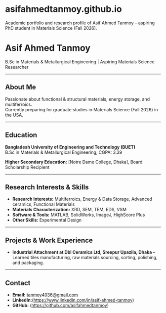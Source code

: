 # asifahmedtanmoy.github.io
Academic portfolio and research profile of Asif Ahmed Tanmoy – aspiring PhD student in Materials Science (Fall 2026).
# Asif Ahmed Tanmoy
B.Sc in Materials & Metallurgical Engineering | Aspiring Materials Science Researcher

---

## About Me
Passionate about functional & structural materials, energy storage, and multiferroics.  
Currently preparing for graduate studies in Materials Science (Fall 2026) in the USA.  

---

## Education
**Bangladesh University of Engineering and Technology (BUET)**  
B.Sc in Materials & Metallurgical Engineering, CGPA: 3.39  

**Higher Secondary Education:** [Notre Dame College, Dhaka], Board Scholarship Recipient  

---

## Research Interests & Skills
- **Research Interests:** Multiferroics, Energy & Data Storage, Advanced ceramics, Functional Materials  
- **Materials Characterization:** XRD, SEM, TEM, EDS, VSM  
- **Software & Tools:** MATLAB, SolidWorks, ImageJ, HighScore Plus  
- **Other Skills:** Experimental Design  

---

## Projects & Work Experience 
- **Industrial Attachment at Dbl Ceramics Ltd, Sreepur Upazila, Dhaka** – Learned tiles manufacturing, raw materials sourcing, sorting, polishing, and packaging. 

---

## Contact
- **Email:** tanmoy4036@gmail.com  
- **LinkedIn:**(https://www.linkedin.com/in/asif-ahmed-tanmoy)  
- **GitHub:**
(https://github.com/asifahmedtanmoy)

